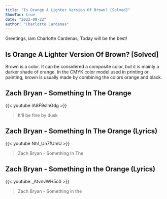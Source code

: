 ```yaml
---
title: "Is Orange A Lighter Version Of Brown? [Solved]"
ShowToc: true 
date: "2022-09-22"
author: "Charlotte Cardenas" 
---
```


Greetings, iam Charlotte Cardenas, Today will be the best!
## Is Orange A Lighter Version Of Brown? [Solved]
Brown is a color. It can be considered a composite color, but it is mainly a darker shade of orange. In the CMYK color model used in printing or painting, brown is usually made by combining the colors orange and black.

## Zach Bryan - Something In The Orange
{{< youtube lA8F9sIhGdg >}}
>It'll be fine by dusk 

## Zach Bryan - Something In The Orange (Lyrics)
{{< youtube Nh1_Un7fUmU >}}
>Zach Bryan - Something In The 

## Zach Bryan - Something in the Orange (Lyrics)
{{< youtube _AtvnvWH5c0 >}}
>Zach Bryan - Something in the 

